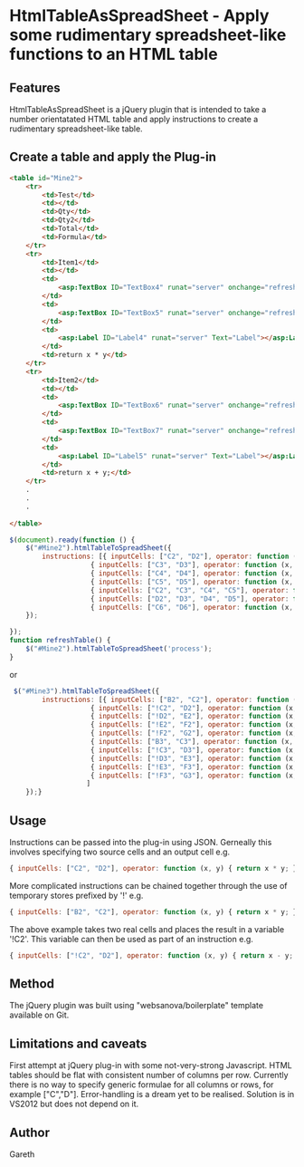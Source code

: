 HtmlTableAsSpreadSheet - Apply some rudimentary spreadsheet-like functions to an HTML table
===========================================================================================

Features
--------
HtmlTableAsSpreadSheet is a jQuery plugin that is intended to take a number orientatated HTML table and apply instructions to create a rudimentary spreadsheet-like table.


Create a table and apply the Plug-in
------------------------------------

```html
<table id="Mine2">
	<tr>
		<td>Test</td>
		<td></td>
		<td>Qty</td>
		<td>Qty2</td>
		<td>Total</td>
		<td>Formula</td>
	</tr>
	<tr>
		<td>Item1</td>
		<td></td>
		<td>
			<asp:TextBox ID="TextBox4" runat="server" onchange="refreshTable();"></asp:TextBox>                                
		</td>
		<td>
			<asp:TextBox ID="TextBox5" runat="server" onchange="refreshTable();"></asp:TextBox>                                
		</td>
		<td>
			<asp:Label ID="Label4" runat="server" Text="Label"></asp:Label>
		</td>
		<td>return x * y</td>
	</tr>
	<tr>
		<td>Item2</td>
		<td></td>
		<td>
			<asp:TextBox ID="TextBox6" runat="server" onchange="refreshTable();"></asp:TextBox>                                
		</td>
		<td>
			<asp:TextBox ID="TextBox7" runat="server" onchange="refreshTable();"></asp:TextBox>                                
		</td>
		<td>
			<asp:Label ID="Label5" runat="server" Text="Label"></asp:Label>
		</td>
		<td>return x + y;</td>
	</tr>
	.
	.
	.
	
</table>
```

```js
$(document).ready(function () {
	$("#Mine2").htmlTableToSpreadSheet({
		instructions: [{ inputCells: ["C2", "D2"], operator: function (x, y) { return x * y; }, outputCell: "E2" },
					{ inputCells: ["C3", "D3"], operator: function (x, y) { return x + y; }, outputCell: "E3" },
					{ inputCells: ["C4", "D4"], operator: function (x, y) { return x - y; }, outputCell: "E4" },
					{ inputCells: ["C5", "D5"], operator: function (x, y) { return x / y; }, outputCell: "E5" },
					{ inputCells: ["C2", "C3", "C4", "C5"], operator: function (x, y) { return x + y; }, outputCell: "C6" },
					{ inputCells: ["D2", "D3", "D4", "D5"], operator: function (x, y) { return x + y; }, outputCell: "D6" },
					{ inputCells: ["C6", "D6"], operator: function (x, y) { return x + y; }, outputCell: "E6" }]
	});

});
function refreshTable() {
	$("#Mine2").htmlTableToSpreadSheet('process');
}
```

or
```js
 $("#Mine3").htmlTableToSpreadSheet({
		instructions: [{ inputCells: ["B2", "C2"], operator: function (x, y) { return x * y; }, outputCell: "!C2" },
					{ inputCells: ["!C2", "D2"], operator: function (x, y) { return x - y; }, outputCell: "!D2" },
					{ inputCells: ["!D2", "E2"], operator: function (x, y) { return x + y; }, outputCell: "!E2" },
					{ inputCells: ["!E2", "F2"], operator: function (x, y) { return x - y; }, outputCell: "!F2" },
					{ inputCells: ["!F2", "G2"], operator: function (x, y) { return x - y; }, outputCell: "H2" },
					{ inputCells: ["B3", "C3"], operator: function (x, y) { return x * y; }, outputCell: "!C3" },
					{ inputCells: ["!C3", "D3"], operator: function (x, y) { return x - y; }, outputCell: "!D3" },
					{ inputCells: ["!D3", "E3"], operator: function (x, y) { return x + y; }, outputCell: "!E3" },
					{ inputCells: ["!E3", "F3"], operator: function (x, y) { return x - y; }, outputCell: "!F3" },
					{ inputCells: ["!F3", "G3"], operator: function (x, y) { return x - y; }, outputCell: "H3" }
				   ]
	});}
```

Usage
-----
Instructions can be passed into the plug-in using JSON. Gerneally this involves specifying two source cells and an output cell e.g.
```js
{ inputCells: ["C2", "D2"], operator: function (x, y) { return x * y; }, outputCell: "E2" }
```
More complicated instructions can be chained together through the use of temporary stores prefixed by '!' e.g.
```js
{ inputCells: ["B2", "C2"], operator: function (x, y) { return x * y; }, outputCell: "!C2" }
```
The above example takes two real cells and places the result in a variable '!C2'. This variable can then be used as part of an instruction e.g.
```js
{ inputCells: ["!C2", "D2"], operator: function (x, y) { return x - y; }, outputCell: "D2" }
```

Method
------
The jQuery plugin was built using "websanova/boilerplate" template available on Git.


Limitations and caveats
-----------------------
First attempt at jQuery plug-in with some not-very-strong Javascript. HTML tables should be flat with consistent number of columns per row. Currently there is no way to specify generic formulae for all columns or rows, for example ["C","D"]. Error-handling is a dream yet to be realised. Solution is in VS2012 but does not depend on it.

Author
------
Gareth
